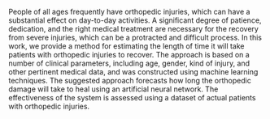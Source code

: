 People of all ages frequently have orthopedic injuries, which can have a substantial effect on day-to-day activities. A significant degree of patience, dedication, and the right medical treatment are necessary for the recovery from severe injuries, which can be a protracted and difficult process. In this work, we provide a method for estimating the length of time it will take patients with orthopedic injuries to recover. The approach is based on a number of clinical parameters, including age, gender, kind of injury, and other pertinent medical data, and was constructed using machine learning techniques. The suggested approach forecasts how long the orthopedic damage will take to heal using an artificial neural network. The effectiveness of the system is assessed using a dataset of actual patients with orthopedic injuries. 
